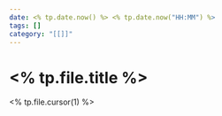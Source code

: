 ```yaml
---
date: <% tp.date.now() %> <% tp.date.now("HH:MM") %>
tags: []
category: "[[]]"
---
```

# <% tp.file.title %>
<% tp.file.cursor(1) %>